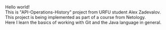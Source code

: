 Hello world! </br>
This is "API-Operations-History" project from URFU student Alex Zadevalov. </br>
This project is being implemented as part of a course from Netology. </br>
Here I learn the basics of working with Git and the Java language in general.
